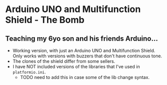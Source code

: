 # Arduino UNO and Multifunction Shield - The Bomb

## Teaching my 6yo son and his friends Arduino...

- Working version, with just an Arduino UNO and Multifunction Shield. Only works with versions with buzzers that don't have continuous tone.
- The clones of the shield differ from some sellers.
- I have NOT included versions of the libraries that I've used in `platformio.ini`.
    - TODO need to add this in case some of the lib change syntax.
